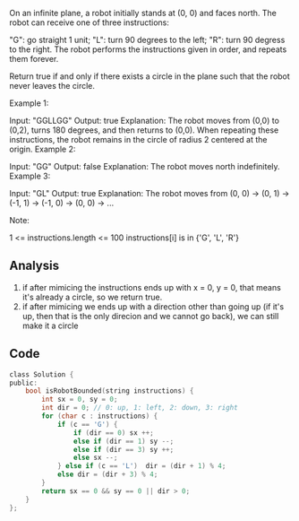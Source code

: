 On an infinite plane, a robot initially stands at (0, 0) and faces north.  The robot can receive one of three instructions:

"G": go straight 1 unit;
"L": turn 90 degrees to the left;
"R": turn 90 degress to the right.
The robot performs the instructions given in order, and repeats them forever.

Return true if and only if there exists a circle in the plane such that the robot never leaves the circle.

 

Example 1:

Input: "GGLLGG"
Output: true
Explanation: 
The robot moves from (0,0) to (0,2), turns 180 degrees, and then returns to (0,0).
When repeating these instructions, the robot remains in the circle of radius 2 centered at the origin.
Example 2:

Input: "GG"
Output: false
Explanation: 
The robot moves north indefinitely.
Example 3:

Input: "GL"
Output: true
Explanation: 
The robot moves from (0, 0) -> (0, 1) -> (-1, 1) -> (-1, 0) -> (0, 0) -> ...
 

Note:

1 <= instructions.length <= 100
instructions[i] is in {'G', 'L', 'R'}

## Analysis

1. if after mimicing the instructions ends up with x = 0, y = 0, that means it's already a circle, so we return true.
2. if after mimicing we ends up with a direction other than going up (if it's up, then that is the only direcion and we cannot go back), we can still make it a circle

## Code

```c
class Solution {
public:
    bool isRobotBounded(string instructions) {
        int sx = 0, sy = 0;
        int dir = 0; // 0: up, 1: left, 2: down, 3: right
        for (char c : instructions) {
            if (c == 'G') {
                if (dir == 0) sx ++;
                else if (dir == 1) sy --;
                else if (dir == 3) sy ++;
                else sx --;
            } else if (c == 'L')  dir = (dir + 1) % 4;
            else dir = (dir + 3) % 4;
        }
        return sx == 0 && sy == 0 || dir > 0;
    }
};
```